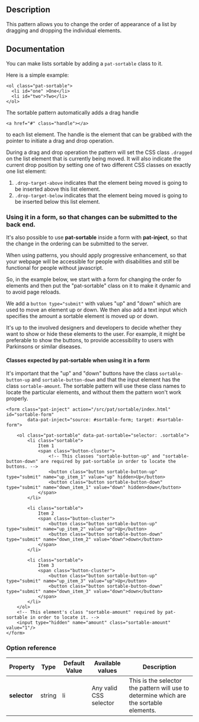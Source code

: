 ## Description

This pattern allows you to change the order of appearance of a list by dragging and dropping the individual elements.

## Documentation

You can make lists sortable by adding a `pat-sortable` class to it.

Here is a simple example:

    <ol class="pat-sortable">
      <li id="one" >One</li>
      <li id="two">Two</li>
    </ol>

The sortable pattern automatically adds a drag handle

    <a href="#" class="handle"></a>

to each list element. The handle is the element that can be grabbed with
the pointer to initiate a drag and drop operation.

During a drag and drop operation the pattern will set the CSS class
`.dragged` on the list element that is currently being moved. It will
also indicate the current drop position by setting one of two different
CSS classes on exactly one list element:

1.  `.drop-target-above` indicates that the element being moved is going
    to be inserted above this list element.
2.  `.drop-target-below` indicates that the element being moved is going
    to be inserted below this list element.

### Using it in a form, so that changes can be submitted to the back end.

It's also possible to use **pat-sortable** inside a form with **pat-inject**, so
that the change in the ordering can be submitted to the server.

When using patterns, you should apply progressive enhancement, so that your
webpage will be accessible for people with disabilities and still be functional
for people without javascript.

So, in the example below, we start with a form for changing the order fo
elements and then put the "pat-sortable" class on it to make it dynamic
and to avoid page reloads.

We add a `button type="submit"` with values "up" and "down" which are used to
move an element up or down. We then also add a text input which specifies the
amount a sortable element is moved up or down.

It's up to the involved designers and developers to decide whether they want to
show or hide these elements to the user. For example, it might be preferable to
show the buttons, to provide accessibility to users with Parkinsons or similar
diseases.

#### Classes expected by pat-sortable when using it in a form

It's important that the "up" and "down" buttons have the class
`sortable-button-up` and `sortable-button-down` and that the input element has
the class `sortable-amount`. The sortable pattern will use these class names to
locate the particular elements, and without them the pattern won't work
properly.

    <form class="pat-inject" action="/src/pat/sortable/index.html" id="sortable-form"
            data-pat-inject="source: #sortable-form; target: #sortable-form">

        <ol class="pat-sortable" data-pat-sortable="selector: .sortable">
            <li class="sortable">
                Item 1
                <span class="button-cluster">
                    <!-- This classes "sortable-button-up" and "sortable-button-down" are required by pat-sortable in order to locate the buttons. -->
                    <button class="button sortable-button-up" type="submit" name="up_item_1" value="up" hidden>Up</button>
                    <button class="button sortable-button-down" type="submit" name="down_item_1" value="down" hidden>down</button>
                </span>
            </li>

            <li class="sortable">
                Item 2
                <span class="button-cluster">
                    <button class="button sortable-button-up" type="submit" name="up_item_2" value="up">Up</button>
                    <button class="button sortable-button-down" type="submit" name="down_item_2" value="down">down</button>
                </span>
            </li>

            <li class="sortable">
                Item 3
                <span class="button-cluster">
                    <button class="button sortable-button-up" type="submit" name="up_item_3" value="up">Up</button>
                    <button class="button sortable-button-down" type="submit" name="down_item_3" value="down">down</button>
                </span>
            </li>
        </ol>
        <!-- This element's class "sortable-amount" required by pat-sortable in order to locate it. -->
        <input type="hidden" name="amount" class="sortable-amount" value="1"/>
    </form>


### Option reference


|Property      | Type    | Default Value | Available values       | Description                                                                             |
|--------------|---------|---------------|------------------------|-----------------------------------------------------------------------------------------|
|**selector**  | string  | li            | Any valid CSS selector | This is the selector the pattern will use to determine which are the sortable elements. |
